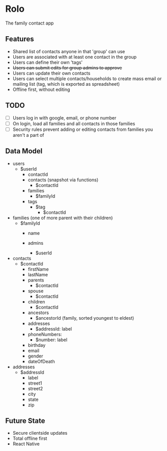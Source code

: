 # Rolo

The family contact app

## Features

- Shared list of contacts anyone in that 'group' can use
- Users are associated with at least one contact in the group
- Users can define their own 'tags'
- ~~Users can submit edits for group admins to approve~~
- Users can update their own contacts
- Users can select multiple contacts/households to create mass email or mailing list (tag, which is exported as spreadsheet)
- Offline first, without editing

## TODO

- [ ] Users log in with google, email, or phone number
- [ ] On login, load all families and all contacts in those families
- [ ] Security rules prevent adding or editing contacts from families you aren't a part of

## Data Model

- users
  - $userId
    - contactId
    - contacts (snapshot via functions)
      - $contactId
    - families
      - $familyId
    - tags
      - $tag
        - $contactId
- families (one of more parent with their children)
  - $familyId
    - name
    
    - admins
      - $userId
- contacts
  - $contactId
    - firstName
    - lastName
    - parents
      - $contactId
    - spouse
      - $contactId
    - children
      - $contactId
    - ancestors
      - $ancestorId (family, sorted youngest to eldest)
    - addresses
      - $addressId: label
    - phoneNumbers:
      - $number: label
    - birthday
    - email
    - gender
    - dateOfDeath
- addresses
  - $addressId
    - label
    - street1
    - street2
    - city
    - state
    - zip

## Future State

 - Secure clientside updates
 - Total offline first
 - React Native